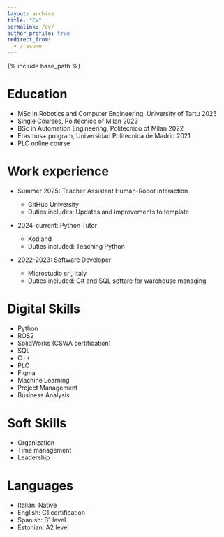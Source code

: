 ```yaml
---
layout: archive
title: "CV"
permalink: /cv/
author_profile: true
redirect_from:
  - /resume
---
```


{% include base_path %}

Education
======
* MSc in Robotics and Computer Engineering, University of Tartu 2025 
* Single Courses, Politecnico of Milan 2023
* BSc in Automation Engineering, Politecnico of Milan 2022
* Erasmus+ program, Universidad Politecnica de Madrid 2021
* PLC online course

Work experience
======
* Summer 2025: Teacher Assistant Human-Robot Interaction
  * GitHub University
  * Duties includes: Updates and improvements to template

* 2024-current: Python Tutor
  * Kodland
  * Duties included: Teaching Python

* 2022-2023: Software Developer
  * Microstudio srl, Italy
  * Duties included: C# and SQL softare for warehouse managing

  
Digital Skills
======
* Python
* ROS2
* SolidWorks (CSWA certification)
* SQL
* C++
* PLC
* Figma
* Machine Learning
* Project Management
* Business Analysis

  
Soft Skills
======
* Organization
* Time management
* Leadership


Languages
======
* Italian: Native
* English: C1 certification
* Spanish: B1 level
* Estonian: A2 level
